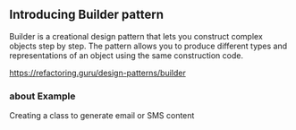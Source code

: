 ﻿## Introducing  Builder pattern

 Builder is a creational design pattern that lets you construct complex objects step by step. The pattern allows you to produce different types and representations of an object using the same construction code.

https://refactoring.guru/design-patterns/builder


### about Example


Creating a class to generate email or SMS content
